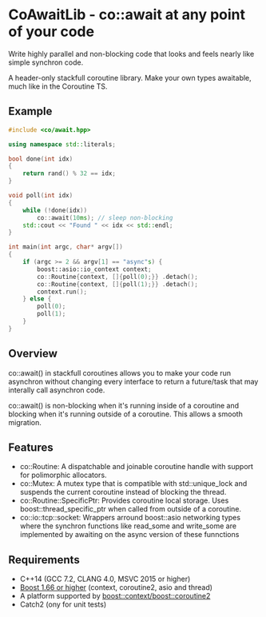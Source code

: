 CoAwaitLib - co::await at any point of your code
===

Write highly parallel and non-blocking code that looks and feels nearly like simple synchron code.

A header-only stackfull coroutine library.
Make your own types awaitable, much like in the Coroutine TS. 

## Example

```c++
#include <co/await.hpp>

using namespace std::literals;

bool done(int idx)
{
    return rand() % 32 == idx;
}

void poll(int idx)
{
    while (!done(idx))
        co::await(10ms); // sleep non-blocking
    std::cout << "Found " << idx << std::endl;
}

int main(int argc, char* argv[])
{
    if (argc >= 2 && argv[1] == "async"s) {
        boost::asio::io_context context;
        co::Routine{context, []{poll(0);}} .detach();
        co::Routine{context, []{poll(1);}} .detach();
        context.run();
    } else {
        poll(0);
        poll(1);
    }
}
```

## Overview

co::await() in stackfull coroutines allows you to make your code run asynchron without changing every interface to return a future<T>/task<T> that may interally call asynchron code.

co::await() is non-blocking when it's running inside of a coroutine and blocking when it's running outside of a coroutine. This allows a smooth migration.

## Features

- co::Routine: A dispatchable and joinable coroutine handle with support for polimorphic allocators.
- co::Mutex: A mutex type that is compatible with std::unique_lock and suspends the current coroutine instead of blocking the thread.
- co::Routine::SpecificPtr: Provides coroutine local storage. Uses boost::thread_specific_ptr when called from outside of a coroutine.
- co::io::tcp::socket: Wrappers arround boost::asio networking types where the synchron functions like read_some and write_some are implemented by awaiting on the async version of these funnctions

## Requirements

- C++14 (GCC 7.2, CLANG 4.0, MSVC 2015 or higher)
- [Boost 1.66 or higher](http://www.boost.org/) (context, coroutine2, asio and thread)
- A platform supported by [boost::context/boost::coroutine2](http://www.boost.org/doc/libs/1_66_0/libs/context/doc/html/context/requirements.html)
- Catch2 (ony for unit tests)

